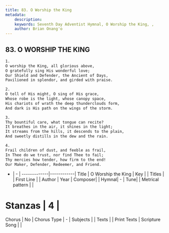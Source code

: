 ```yaml
---
title: 83. O Worship the King
metadata:
    description: 
    keywords: Seventh Day Adventist Hymnal, O Worship the King, , 
    author: Brian Onang'o
---
```



## 83. O WORSHIP THE KING

```txt
1.
O worship the King, all glorious above,
O gratefully sing His wonderful love;
Our Shield and Defender, the Ancient of Days,
Pavilioned in splendor, and girded with praise.

2.
O tell of His might, O sing of His grace,
Whose robe is the light, whose canopy space,
His chariots of wrath the deep thunderclouds form,
And dark is His path on the wings of the storm.

3.
Thy bountiful care, what tongue can recite?
It breathes in the air, it shines in the light;
It streams from the hills, it descends to the plain,
And sweetly distills in the dew and the rain.

4.
Frail children of dust, and feeble as frail,
In Thee do we trust, nor find Thee to fail;
Thy mercies how tender, how firm to the end!
Our Maker, Defender, Redeemer, and Friend.
```

- |   -  |
-------------|------------|
Title | O Worship the King |
Key |  |
Titles |  |
First Line |  |
Author | 
Year | 
Composer|  |
Hymnal|  - |
Tune|  |
Metrical pattern | |
# Stanzas | 4 |
Chorus | No |
Chorus Type | - |
Subjects |  |
Texts |  |
Print Texts | 
Scripture Song |  |
  
